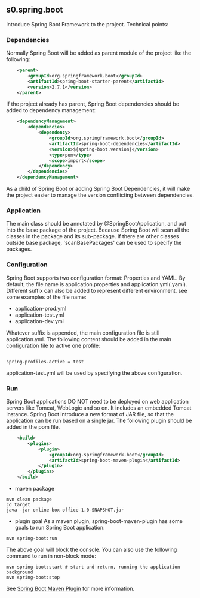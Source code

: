 ## s0.spring.boot
Introduce Spring Boot Framework to the project. Technical points:
### Dependencies
Normally Spring Boot will be added as parent module of the project like the following:

```xml
    <parent>
        <groupId>org.springframework.boot</groupId>
        <artifactId>spring-boot-starter-parent</artifactId>
        <version>2.7.1</version>
    </parent>
```

If the project already has parent, Spring Boot dependencies should be added to dependency management:

```xml
    <dependencyManagement>
        <dependencies>
            <dependency>
                <groupId>org.springframework.boot</groupId>
                <artifactId>spring-boot-dependencies</artifactId>
                <version>${spring-boot.version}</version>
                <type>pom</type>
                <scope>import</scope>
            </dependency>
        </dependencies>
    </dependencyManagement>
```
As a child of Spring Boot or adding Spring Boot Dependencies, it will make the project easier to manage the version conflicting between dependencies.

### Application
The main class should be annotated by @SpringBootApplication, and put into the base package of the project.
Because Spring Boot will scan all the classes in the package and its sub-package. If there are other classes outside base package, 'scanBasePackages' can be used to specify the packages.

### Configuration
Spring Boot supports two configuration format: Properties and YAML. By default, the file name is application.properties and application.yml(.yaml).
Different suffix can also be added to represent different environment, see some examples of the file name:
* application-prod.yml
* application-test.yml
* application-dev.yml

Whatever suffix is appended, the main configuration file is still application.yml. The following content should be added in the main configuration file to active one profile:

<code>
spring.profiles.active = test
</code>

application-test.yml will be used by specifying the above configuration.

### Run
Spring Boot applications DO NOT need to be deployed on web application servers like Tomcat, WebLogic and so on. 
It includes an embedded Tomcat instance. Spring Boot introduce a new format of JAR file, so that the application can be run based on a single jar.
The following plugin should be added in the pom file.
```xml
    <build>
        <plugins>
            <plugin>
                <groupId>org.springframework.boot</groupId>
                <artifactId>spring-boot-maven-plugin</artifactId>
            </plugin>
        </plugins>
    </build>
```
* maven package
```shell
mvn clean package
cd target
java -jar online-box-office-1.0-SNAPSHOT.jar
```
* plugin goal
As a maven plugin, spring-boot-maven-plugin has some goals to run Spring Boot application:
```shell
mvn spring-boot:run
```
The above goal will block the console. You can also use the following command to run in non-block mode:
```shell
mvn spring-boot:start # start and return, running the application background
mvn spring-boot:stop
```
See [Spring Boot Maven Plugin](https://docs.spring.io/spring-boot/docs/2.3.0.RELEASE/maven-plugin/reference/html/) for more information.